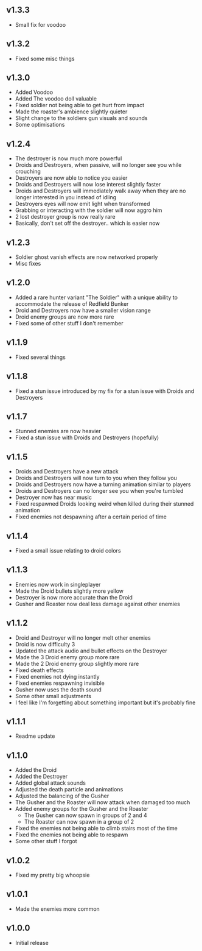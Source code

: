 ## v1.3.3
- Small fix for voodoo
## v1.3.2
- Fixed some misc things
## v1.3.0
- Added Voodoo
- Added The voodoo doll valuable
- Fixed soldier not being able to get hurt from impact
- Made the roaster's ambience slightly quieter
- Slight change to the soldiers gun visuals and sounds
- Some optimisations
## v1.2.4
- The destroyer is now much more powerful
- Droids and Destroyers, when passive, will no longer see you while crouching
- Destroyers are now able to notice you easier
- Droids and Destroyers will now lose interest slightly faster
- Droids and Destroyers will immediately walk away when they are no longer interested in you instead of idling
- Destroyers eyes will now emit light when transformed
- Grabbing or interacting with the soldier will now aggro him
- 2 lost destroyer group is now really rare
- Basically, don't set off the destroyer.. which is easier now
## v1.2.3
- Soldier ghost vanish effects are now networked properly
- Misc fixes
## v1.2.0
- Added a rare hunter variant "The Soldier" with a unique ability to accommodate the release of Redfield Bunker
- Droid and Destroyers now have a smaller vision range
- Droid enemy groups are now more rare
- Fixed some of other stuff I don't remember
## v1.1.9
- Fixed several things
## v1.1.8
- Fixed a stun issue introduced by my fix for a stun issue with Droids and Destroyers
## v1.1.7
- Stunned enemies are now heavier
- Fixed a stun issue with Droids and Destroyers (hopefully)
## v1.1.5
- Droids and Destroyers have a new attack
- Droids and Destroyers will now turn to you when they follow you
- Droids and Destroyers now have a turning animation similar to players
- Droids and Destroyers can no longer see you when you're tumbled
- Destroyer now has near music
- Fixed respawned Droids looking weird when killed during their stunned animation
- Fixed enemies not despawning after a certain period of time
## v1.1.4
- Fixed a small issue relating to droid colors
## v1.1.3
- Enemies now work in singleplayer
- Made the Droid bullets slightly more yellow
- Destroyer is now more accurate than the Droid
- Gusher and Roaster now deal less damage against other enemies
## v1.1.2
- Droid and Destroyer will no longer melt other enemies
- Droid is now difficulty 3
- Updated the attack audio and bullet effects on the Destroyer
- Made the 3 Droid enemy group more rare
- Made the 2 Droid enemy group slightly more rare
- Fixed death effects
- Fixed enemies not dying instantly
- Fixed enemies respawning invisible
- Gusher now uses the death sound
- Some other small adjustments
- I feel like I'm forgetting about something important but it's probably fine
## v1.1.1
- Readme update
## v1.1.0
- Added the Droid
- Added the Destroyer
- Added global attack sounds
- Adjusted the death particle and animations
- Adjusted the balancing of the Gusher
- The Gusher and the Roaster will now attack when damaged too much
- Added enemy groups for the Gusher and the Roaster
  - The Gusher can now spawn in groups of 2 and 4
  - The Roaster can now spawn in a group of 2
- Fixed the enemies not being able to climb stairs most of the time
- Fixed the enemies not being able to respawn
- Some other stuff I forgot
## v1.0.2
- Fixed my pretty big whoopsie
## v1.0.1
- Made the enemies more common
## v1.0.0
- Initial release